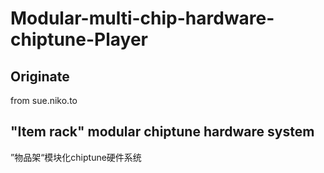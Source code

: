 # Modular-multi-chip-hardware-chiptune-Player

## Originate
from sue.niko.to 
## "Item rack" modular chiptune hardware system 
”物品架“模块化chiptune硬件系统

